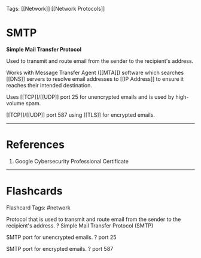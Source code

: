 Tags: [[Network]] [[Network Protocols]]
# SMTP

**Simple Mail Transfer Protocol**

Used to transmit and route email from the sender to the recipient's address.

Works with Message Transfer Agent ([[MTA]]) software which searches [[DNS]] servers to resolve email addresses to [[IP Address]] to ensure it reaches their intended destination.

Uses [[TCP]]/[[UDP]] port 25 for unencrypted emails and is used by high-volume spam.

[[TCP]]/[[UDP]] port 587 using [[TLS]] for encrypted emails.

---
# References

1. Google Cybersecurity Professional Certificate

---
# Flashcards

Flashcard Tags: #network 

Protocol that is used to transmit and route email from the sender to the recipient's address.
?
Simple Mail Transfer Protocol (SMTP)
<!--SR:!2024-05-05,3,250-->

SMTP port for unencrypted emails.
?
port 25
<!--SR:!2024-05-03,1,230-->

SMTP port for encrypted emails.
?
port 587
<!--SR:!2024-05-03,1,230-->